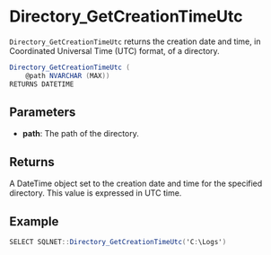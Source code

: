 # Directory_GetCreationTimeUtc

`Directory_GetCreationTimeUtc` returns the creation date and time, in Coordinated Universal Time (UTC) format, of a directory.

```csharp
Directory_GetCreationTimeUtc (
	@path NVARCHAR (MAX))
RETURNS DATETIME
```

## Parameters

 - **path**: The path of the directory.

## Returns

A DateTime object set to the creation date and time for the specified directory. This value is expressed in UTC time.

## Example

```csharp
SELECT SQLNET::Directory_GetCreationTimeUtc('C:\Logs')
```

